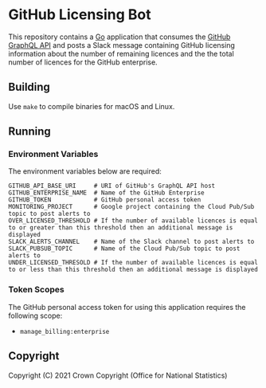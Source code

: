 # GitHub Licensing Bot
This repository contains a [Go](https://golang.org/) application that consumes the [GitHub GraphQL API](https://docs.github.com/en/graphql) and posts a Slack message containing GitHub licensing information about the number of remaining licences and the the total number of licences for the GitHub enterprise.

## Building
Use `make` to compile binaries for macOS and Linux.

## Running
### Environment Variables
The environment variables below are required:

```
GITHUB_API_BASE_URI     # URI of GitHub's GraphQL API host
GITHUB_ENTERPRISE_NAME  # Name of the GitHub Enterprise
GITHUB_TOKEN            # GitHub personal access token
MONITORING_PROJECT      # Google project containing the Cloud Pub/Sub topic to post alerts to
OVER_LICENSED_THRESHOLD # If the number of available licences is equal to or greater than this threshold then an additional message is displayed
SLACK_ALERTS_CHANNEL    # Name of the Slack channel to post alerts to
SLACK_PUBSUB_TOPIC      # Name of the Cloud Pub/Sub topic to post alerts to
UNDER_LICENSED_THRESOLD # If the number of available licences is equal to or less than this threshold then an additional message is displayed
```

### Token Scopes
The GitHub personal access token for using this application requires the following scope:

- `manage_billing:enterprise`

## Copyright
Copyright (C) 2021 Crown Copyright (Office for National Statistics)